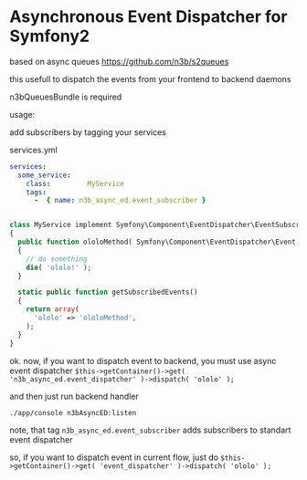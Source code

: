 # Asynchronous Event Dispatcher for Symfony2

based on async queues https://github.com/n3b/s2queues

this usefull to dispatch the events from your frontend to backend daemons

n3bQueuesBundle is required

usage:

add subscribers by tagging your services

services.yml
```yml
services:
  some_service:
    class:         MyService
    tags:
      -  { name: n3b_async_ed.event_subscriber }
```

```php

class MyService implement Symfony\Component\EventDispatcher\EventSubscriberInterface
{
  public function ololoMethod( Symfony\Component\EventDispatcher\Event $event )
  {
    // do something
    die( 'ololo!' );
  }

  static public function getSubscribedEvents()
  {
    return array(
      'ololo' => 'ololoMethod',
    );
  }
}
```



ok. now, if you want to dispatch event to backend, you must use async event dispatcher
```$this->getContainer()->get( 'n3b_async_ed.event_dispatcher' )->dispatch( 'ololo' );```

and then just run backend handler

```bash
./app/console n3bAsyncED:listen
```

note, that tag ```n3b_async_ed.event_subscriber``` adds subscribers to standart event dispatcher

so, if you want to dispatch event in current flow, just do
```$this->getContainer()->get( 'event_dispatcher' )->dispatch( 'ololo' );```
